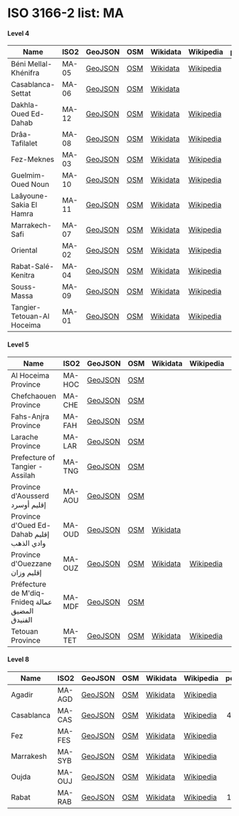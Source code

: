 # ISO 3166-2 list: MA


#### Level 4
Name | ISO2 | GeoJSON | OSM | Wikidata | Wikipedia | population 
--- | --- | --- | --- | --- | --- | --: 
Béni Mellal-Khénifra | MA-05 | [GeoJSON](../../geojson/high/iso2/MA/MA-05.geojson) | [OSM](https://www.openstreetmap.org/relation/4734547) | [Wikidata](https://www.wikidata.org/wiki/Q19953016) | [Wikipedia](http://en.wikipedia.org/wiki/fr%3AB%C3%A9ni%20Mellal-Kh%C3%A9nifra) | 
Casablanca-Settat | MA-06 | [GeoJSON](../../geojson/high/iso2/MA/MA-06.geojson) | [OSM](https://www.openstreetmap.org/relation/2424085) | [Wikidata](https://www.wikidata.org/wiki/Q19843788) |  | 
Dakhla-Oued Ed-Dahab | MA-12 | [GeoJSON](../../geojson/high/iso2/MA/MA-12.geojson) | [OSM](https://www.openstreetmap.org/relation/3406823) | [Wikidata](https://www.wikidata.org/wiki/Q21235104) | [Wikipedia](http://en.wikipedia.org/wiki/en%3ADakhla-Oued%20Ed-Dahab) | 142,955
Drâa-Tafilalet | MA-08 | [GeoJSON](../../geojson/high/iso2/MA/MA-08.geojson) | [OSM](https://www.openstreetmap.org/relation/2424034) | [Wikidata](https://www.wikidata.org/wiki/Q19950954) | [Wikipedia](http://en.wikipedia.org/wiki/fr%3ADr%C3%A2a-Tafilalet) | 
Fez-Meknes | MA-03 | [GeoJSON](../../geojson/high/iso2/MA/MA-03.geojson) | [OSM](https://www.openstreetmap.org/relation/4730909) | [Wikidata](https://www.wikidata.org/wiki/Q19951027) | [Wikipedia](http://en.wikipedia.org/wiki/fr%3AF%C3%A8s-Mekn%C3%A8s) | 
Guelmim-Oued Noun | MA-10 | [GeoJSON](../../geojson/high/iso2/MA/MA-10.geojson) | [OSM](https://www.openstreetmap.org/relation/2424040) | [Wikidata](https://www.wikidata.org/wiki/Q19951051) | [Wikipedia](http://en.wikipedia.org/wiki/ar%3A%D8%AC%D9%87%D8%A9%20%D9%83%D9%84%D9%85%D9%8A%D9%85%20%D9%88%D8%A7%D8%AF%20%D9%86%D9%88%D9%86) | 
Laâyoune-Sakia El Hamra | MA-11 | [GeoJSON](../../geojson/high/iso2/MA/MA-11.geojson) | [OSM](https://www.openstreetmap.org/relation/2424260) | [Wikidata](https://www.wikidata.org/wiki/Q19951088) | [Wikipedia](http://en.wikipedia.org/wiki/en%3ALa%C3%A2youne-Boujdour-Sakia%20El%20Hamra) | 
Marrakech-Safi | MA-07 | [GeoJSON](../../geojson/high/iso2/MA/MA-07.geojson) | [OSM](https://www.openstreetmap.org/relation/2424086) | [Wikidata](https://www.wikidata.org/wiki/Q19951125) | [Wikipedia](http://en.wikipedia.org/wiki/en%3AMarrakech-Safi) | 4,520,569
Oriental | MA-02 | [GeoJSON](../../geojson/high/iso2/MA/MA-02.geojson) | [OSM](https://www.openstreetmap.org/relation/1719443) | [Wikidata](https://www.wikidata.org/wiki/Q23048167) | [Wikipedia](http://en.wikipedia.org/wiki/fr%3AOriental%20%28Maroc%29) | 
Rabat-Salé-Kenitra | MA-04 | [GeoJSON](../../geojson/high/iso2/MA/MA-04.geojson) | [OSM](https://www.openstreetmap.org/relation/4730737) | [Wikidata](https://www.wikidata.org/wiki/Q19951239) | [Wikipedia](http://en.wikipedia.org/wiki/fr%3ARabat-Sal%C3%A9-K%C3%A9nitra) | 
Souss-Massa | MA-09 | [GeoJSON](../../geojson/high/iso2/MA/MA-09.geojson) | [OSM](https://www.openstreetmap.org/relation/2424036) | [Wikidata](https://www.wikidata.org/wiki/Q20652586) | [Wikipedia](http://en.wikipedia.org/wiki/fr%3ASouss-Massa) | 
Tangier-Tetouan-Al Hoceima | MA-01 | [GeoJSON](../../geojson/high/iso2/MA/MA-01.geojson) | [OSM](https://www.openstreetmap.org/relation/1592819) | [Wikidata](https://www.wikidata.org/wiki/Q19951300) | [Wikipedia](http://en.wikipedia.org/wiki/fr%3ATanger-T%C3%A9touan-Al%20Hoce%C3%AFma) | 


#### Level 5
Name | ISO2 | GeoJSON | OSM | Wikidata | Wikipedia | population 
--- | --- | --- | --- | --- | --- | --: 
Al Hoceima Province | MA-HOC | [GeoJSON](../../geojson/high/iso2/MA/MA-HOC.geojson) | [OSM](https://www.openstreetmap.org/relation/1708846) |  |  | 
Chefchaouen Province | MA-CHE | [GeoJSON](../../geojson/high/iso2/MA/MA-CHE.geojson) | [OSM](https://www.openstreetmap.org/relation/1708828) |  |  | 
Fahs-Anjra Province | MA-FAH | [GeoJSON](../../geojson/high/iso2/MA/MA-FAH.geojson) | [OSM](https://www.openstreetmap.org/relation/2504444) |  |  | 
Larache Province | MA-LAR | [GeoJSON](../../geojson/high/iso2/MA/MA-LAR.geojson) | [OSM](https://www.openstreetmap.org/relation/1708821) |  |  | 
Prefecture of Tangier - Assilah | MA-TNG | [GeoJSON](../../geojson/high/iso2/MA/MA-TNG.geojson) | [OSM](https://www.openstreetmap.org/relation/1707940) |  |  | 
Province d'Aousserd إقليم أوسرد | MA-AOU | [GeoJSON](../../geojson/high/iso2/MA/MA-AOU.geojson) | [OSM](https://www.openstreetmap.org/relation/3406821) |  |  | 
Province d'Oued Ed-Dahab إقليم وادي الذهب | MA-OUD | [GeoJSON](../../geojson/high/iso2/MA/MA-OUD.geojson) | [OSM](https://www.openstreetmap.org/relation/3406822) | [Wikidata](https://www.wikidata.org/wiki/Q2410368) |  | 126,765
Province d'Ouezzane إقليم وزان | MA-OUZ | [GeoJSON](../../geojson/high/iso2/MA/MA-OUZ.geojson) | [OSM](https://www.openstreetmap.org/relation/3545758) | [Wikidata](https://www.wikidata.org/wiki/Q3408330) | [Wikipedia](http://en.wikipedia.org/wiki/fr%3AProvince%20d%27Ouezzane) | 
Préfecture de M'diq-Fnideq عمالة المضيق الفنيدق | MA-MDF | [GeoJSON](../../geojson/high/iso2/MA/MA-MDF.geojson) | [OSM](https://www.openstreetmap.org/relation/3681825) |  |  | 
Tetouan Province | MA-TET | [GeoJSON](../../geojson/high/iso2/MA/MA-TET.geojson) | [OSM](https://www.openstreetmap.org/relation/1707958) | [Wikidata](https://www.wikidata.org/wiki/Q1257443) | [Wikipedia](http://en.wikipedia.org/wiki/fr%3AProvince%20de%20T%C3%A9touan) | 


#### Level 8
Name | ISO2 | GeoJSON | OSM | Wikidata | Wikipedia | population 
--- | --- | --- | --- | --- | --- | --: 
Agadir | MA-AGD | [GeoJSON](../../geojson/high/iso2/MA/MA-AGD.geojson) | [OSM](https://www.openstreetmap.org/relation/2529624) | [Wikidata](https://www.wikidata.org/wiki/Q170525) | [Wikipedia](http://en.wikipedia.org/wiki/ar%3A%D8%A3%D9%83%D8%A7%D8%AF%D9%8A%D8%B1) | 421,844
Casablanca | MA-CAS | [GeoJSON](../../geojson/high/iso2/MA/MA-CAS.geojson) | [OSM](https://www.openstreetmap.org/relation/4072985) | [Wikidata](https://www.wikidata.org/wiki/Q7903) | [Wikipedia](http://en.wikipedia.org/wiki/ar%3A%D8%A7%D9%84%D8%AF%D8%A7%D8%B1%20%D8%A7%D9%84%D8%A8%D9%8A%D8%B6%D8%A7%D8%A1) | 4,370,000
Fez | MA-FES | [GeoJSON](../../geojson/high/iso2/MA/MA-FES.geojson) | [OSM](https://www.openstreetmap.org/relation/2799557) | [Wikidata](https://www.wikidata.org/wiki/Q80985) | [Wikipedia](http://en.wikipedia.org/wiki/ar%3A%D9%81%D8%A7%D8%B3) | 70,592
Marrakesh | MA-SYB | [GeoJSON](../../geojson/high/iso2/MA/MA-SYB.geojson) | [OSM](https://www.openstreetmap.org/relation/2799538) | [Wikidata](https://www.wikidata.org/wiki/Q101625) | [Wikipedia](http://en.wikipedia.org/wiki/ar%3A%D9%85%D8%B1%D8%A7%D9%83%D8%B4) | 928,850
Oujda | MA-OUJ | [GeoJSON](../../geojson/high/iso2/MA/MA-OUJ.geojson) | [OSM](https://www.openstreetmap.org/relation/2527998) | [Wikidata](https://www.wikidata.org/wiki/Q193802) | [Wikipedia](http://en.wikipedia.org/wiki/ar%3A%D9%88%D8%AC%D8%AF%D8%A9) | 551,767
Rabat | MA-RAB | [GeoJSON](../../geojson/high/iso2/MA/MA-RAB.geojson) | [OSM](https://www.openstreetmap.org/relation/2799215) | [Wikidata](https://www.wikidata.org/wiki/Q3551) | [Wikipedia](http://en.wikipedia.org/wiki/fr%3ARabat) | 1,628,000
